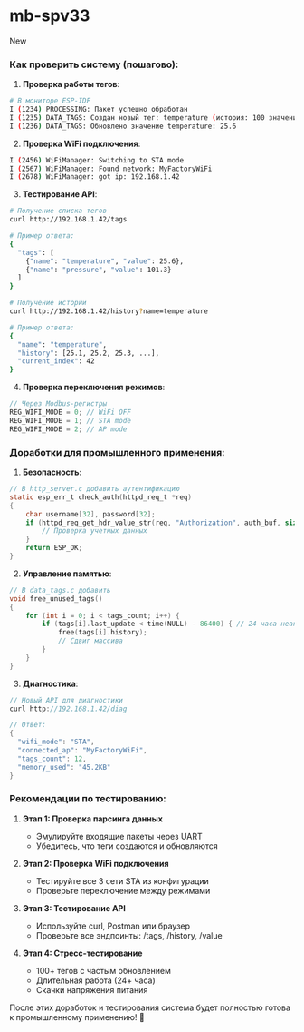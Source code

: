 # mb-spv33
New


### Как проверить систему (пошагово):

1. **Проверка работы тегов**:
```bash
# В мониторе ESP-IDF
I (1234) PROCESSING: Пакет успешно обработан
I (1235) DATA_TAGS: Создан новый тег: temperature (история: 100 значений)
I (1236) DATA_TAGS: Обновлено значение temperature: 25.6
```

2. **Проверка WiFi подключения**:
```bash
I (2456) WiFiManager: Switching to STA mode
I (2567) WiFiManager: Found network: MyFactoryWiFi
I (2678) WiFiManager: got ip: 192.168.1.42
```

3. **Тестирование API**:
```bash
# Получение списка тегов
curl http://192.168.1.42/tags

# Пример ответа:
{
  "tags": [
    {"name": "temperature", "value": 25.6},
    {"name": "pressure", "value": 101.3}
  ]
}

# Получение истории
curl http://192.168.1.42/history?name=temperature

# Пример ответа:
{
  "name": "temperature",
  "history": [25.1, 25.2, 25.3, ...],
  "current_index": 42
}
```

4. **Проверка переключения режимов**:
```c
// Через Modbus-регистры
REG_WIFI_MODE = 0; // WiFi OFF
REG_WIFI_MODE = 1; // STA mode
REG_WIFI_MODE = 2; // AP mode
```

### Доработки для промышленного применения:

1. **Безопасность**:
```c
// В http_server.c добавить аутентификацию
static esp_err_t check_auth(httpd_req_t *req)
{
    char username[32], password[32];
    if (httpd_req_get_hdr_value_str(req, "Authorization", auth_buf, sizeof(auth_buf)) {
        // Проверка учетных данных
    }
    return ESP_OK;
}
```

2. **Управление памятью**:
```c
// В data_tags.c добавить
void free_unused_tags()
{
    for (int i = 0; i < tags_count; i++) {
        if (tags[i].last_update < time(NULL) - 86400) { // 24 часа неактивности
            free(tags[i].history);
            // Сдвиг массива
        }
    }
}
```

3. **Диагностика**:
```c
// Новый API для диагностики
curl http://192.168.1.42/diag

// Ответ:
{
  "wifi_mode": "STA",
  "connected_ap": "MyFactoryWiFi",
  "tags_count": 12,
  "memory_used": "45.2KB"
}
```

### Рекомендации по тестированию:

1. **Этап 1: Проверка парсинга данных**
   - Эмулируйте входящие пакеты через UART
   - Убедитесь, что теги создаются и обновляются

2. **Этап 2: Проверка WiFi подключения**
   - Тестируйте все 3 сети STA из конфигурации
   - Проверьте переключение между режимами

3. **Этап 3: Тестирование API**
   - Используйте curl, Postman или браузер
   - Проверьте все эндпоинты: /tags, /history, /value

4. **Этап 4: Стресс-тестирование**
   - 100+ тегов с частым обновлением
   - Длительная работа (24+ часа)
   - Скачки напряжения питания

После этих доработок и тестирования система будет полностью готова к промышленному применению! 💪
 